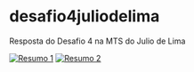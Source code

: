 # desafio4juliodelima
Resposta do Desafio 4 na MTS do Julio de Lima

[![Resumo 1](resumo1.png)](https://github.com/weudessantos/desafio4juliodelima/blob/main/resumo1.jpg)
[![Resumo 2](resumo2.png)](https://github.com/weudessantos/desafio4juliodelima/blob/main/resumo2.jpg)
